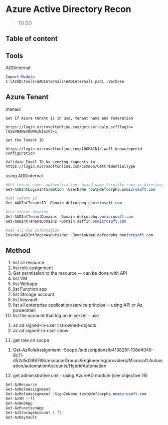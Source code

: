 # Azure Active Directory Recon
> TO DO
## Table of content

## Tools

ADDinternal
```powershell
Import-Module
C:\AzAD\Tools\AADInternals\AADInternals.psd1 -Verbose
```

## Azure Tenant

manaul
```
Get if Azure tenant is in use, tenant name and Federation

https://login.microsoftonline.com/getuserrealm.srf?login=[USERNAME@DOMAIN]&xml=1

Get the Tenant ID

https://login.microsoftonline.com/[DOMAIN]/.well-known/openid-configuration

Validate Email ID by sending requests to
https://login.microsoftonline.com/common/GetCredentialType
```

using ADDinternal
```powershell
#Get tenant name, authentication, brand name (usually same as directory name) and domain name
Get-AADIntLoginInformation -UserName root@defcorphq.onmicrosoft.com

#Get tenant ID
Get-AADIntTenantID -Domain defcorphq.onmicrosoft.com 

#Get tenant domains
Get-AADIntTenantDomains -Domain defcorphq.onmicrosoft.com 
Get-AADIntTenantDomains -Domain deffin.onmicrosoft.com

#Get all the information
Invoke-AADIntReconAsOutsider -DomainName defcorphq.onmicrosoft.com
```

## Method
1. list all resource
2. list role assignment
3. Get permission to the resource -- can be done with API
4. list VM
5. list Webapp
6. list Function app
7. list Stroage account
8. list keyvault
9. list all enterprise application/service principal - using API or Az powershell
10. list the account that log on in server - use 
   1) az ad signed-in-user list-owned-objects
   2) az ad signed-in-user show
11. get role on socpe 
   1) Get-AzRoleAssignment -Scope /subscriptions/b413826f-108d4049-8c11-d52d5d388768/resourceGroups/Engineering/providers/Microsoft.Automation/automationAccounts/HybridAutomation
12. get administrative unit - using AzureAD module (see objective 16)

```powershell
Get-AzResource
Get-AzRoleAssignment
Get-AzRoleAssignment -SignInName test@defcorphq.onmicrosoft.com
Get-AzVM | fl
Get-AzWebApp
Get-AzFunctionApp
Get-AzStorageAccount | fl
Get-AzKeyVault
```
